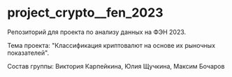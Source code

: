 # project_crypto__fen_2023
Репозиторий для проекта по анализу данных на ФЭН 2023. 

Тема проекта: "Классификация криптовалют на основе их рыночных показателей". 

Состав группы: Виктория Карпейкина, Юлия Щучкина, Максим Бочаров
